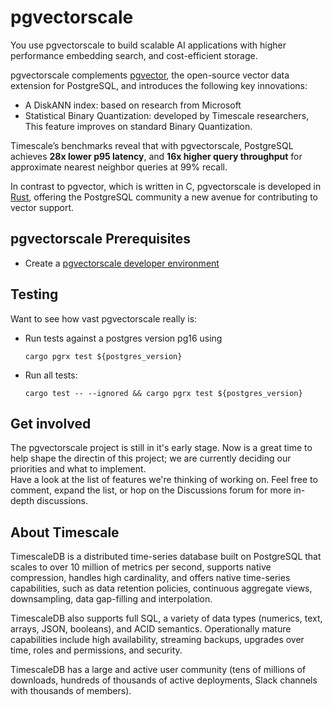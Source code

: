 # pgvectorscale

You use pgvectorscale to build scalable AI applications with higher performance 
embedding search, and cost-efficient storage. 

pgvectorscale complements [pgvector][pgvector], the open-source vector data extension for PostgreSQL, and introduces the following key innovations: 
- A DiskANN index: based on research from Microsoft  
- Statistical Binary Quantization: developed by Timescale researchers, This feature improves on standard 
  Binary Quantization. 

Timescale’s benchmarks reveal that with pgvectorscale, PostgreSQL achieves **28x lower p95 latency**, and 
**16x higher query throughput** for approximate nearest neighbor queries at 99% recall. 

In contrast to pgvector, which is written in C, pgvectorscale is developed in [Rust][rust-language], 
offering the PostgreSQL community a new avenue for contributing to vector support.

## pgvectorscale Prerequisites

* Create a [pgvectorscale developer environment](./DEVELOPMENT.md)

##  Testing

Want to see how vast pgvectorscale really is:

- Run tests against a postgres version pg16 using

  ```shell
  cargo pgrx test ${postgres_version}
  ```

- Run all tests:
  ```shell
  cargo test -- --ignored && cargo pgrx test ${postgres_version}
  ```


## Get involved

The pgvectorscale project is still in it's early stage. Now is a great time to help shape the 
directin of this project; we are currently deciding our priorities and what to implement.  
Have a look at the list of features we're thinking of working on. Feel free to comment, expand 
the list, or hop on the Discussions forum for more in-depth discussions.

## About Timescale

TimescaleDB is a distributed time-series database built on PostgreSQL that scales to over 10 million of metrics per second, supports native compression, handles high cardinality, and offers native time-series capabilities, such as data retention policies, continuous aggregate views, downsampling, data gap-filling and interpolation.

TimescaleDB also supports full SQL, a variety of data types (numerics, text, arrays, JSON, booleans), and ACID semantics. Operationally mature capabilities include high availability, streaming backups, upgrades over time, roles and permissions, and security.

TimescaleDB has a large and active user community (tens of millions of downloads, hundreds of thousands of active deployments, Slack channels with thousands of members).


[pgvector]: https://github.com/pgvector/pgvector/blob/master/README.md
[rust-language]: https://www.rust-lang.org/